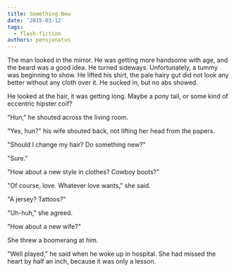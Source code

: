 ```yaml
---
title: Something New
date: '2015-03-12'
tags:
  - flash-fiction
authors: pensjonatus
---
```


The man looked in the mirror. He was getting more handsome with age, and the
beard was a good idea. He turned sideways. Unfortunately, a tummy was beginning
to show. He lifted his shirt, the pale hairy gut did not look any better without
any cloth over it. He sucked in, but no abs showed.

<!-- truncate -->

He looked at the hair, it was getting long. Maybe a pony tail, or some kind of
eccentric hipster coif?

"Hun," he shouted across the living room.

"Yes, hun?" his wife shouted back, not lifting her head from the papers.

"Should I change my hair? Do something new?"

"Sure."

"How about a new style in clothes? Cowboy boots?"

"Of course, love. Whatever love wants," she said.

"A jersey? Tattoos?"

"Uh-huh," she agreed.

"How about a new wife?"

She threw a boomerang at him.

"Well played," he said when he woke up in hospital. She had missed the heart by
half an inch, because it was only a lesson.
